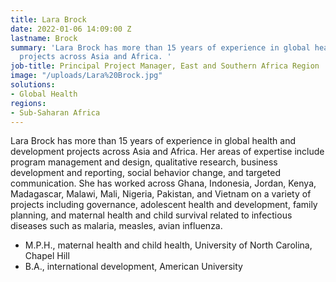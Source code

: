 ```yaml
---
title: Lara Brock
date: 2022-01-06 14:09:00 Z
lastname: Brock
summary: 'Lara Brock has more than 15 years of experience in global health and development
  projects across Asia and Africa. '
job-title: Principal Project Manager, East and Southern Africa Region
image: "/uploads/Lara%20Brock.jpg"
solutions:
- Global Health
regions:
- Sub-Saharan Africa
---
```


Lara Brock has more than 15 years of experience in global health and development projects across Asia and Africa. Her areas of expertise include program management and design, qualitative research, business development and reporting, social behavior change, and targeted communication. She has worked across Ghana, Indonesia, Jordan, Kenya, Madagascar, Malawi, Mali, Nigeria, Pakistan, and Vietnam on a variety of projects including governance, adolescent health and development, family planning, and maternal health and child survival related to infectious diseases such as malaria, measles, avian influenza.

* M.P.H., maternal health and child health, University of North Carolina, Chapel Hill
* B.A., international development, American University 
